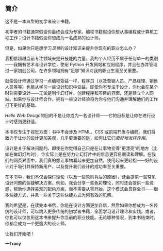 ## **简介**

这不是一本典型的初学者设计书籍。

初学者的书籍通常假设你最终会成为专家。编程书籍假设你想从事编程或计算机工程工作；设计书籍假设你想成为一名成熟的设计师。

但是，如果你只是想学习*足够*的设计知识来提升你现有的职业怎么办？

我相信超越当前专注领域来提升技能的力量。我的个人经历不属于任何单一的类别——我拥有艺术与设计学位，使用 Python 开发网站和应用程序，并且创办并管理过一家初创公司。在许多领域拥有“足够”知识对我的职业生涯至关重要。

就像设计师通过学习一点编程受益一样，程序员（以及营销人员、产品经理、销售人员等等）也能从学习一些设计知识中受益。即使你不专注于设计，你也会在某个时刻需要设计——无论是制作幻灯片、创建程序和项目的界面，还是建立个人网站。如果你与设计师合作，拥有一些设计经验将为你与他们沟通并理解他们的工作打下更好的基础。

*Hello Web Design*的目的不是让你成为一名设计师——它的目标是让你在进行设计时感到更舒适。

本书仅专注于视觉方面：书中不会涉及 HTML、CSS 或前端开发与编码。我们将致力于让你的设计更加美观，几乎更重要的是，如何让它们*更好地发挥作用*。

设计是关于解决问题的。即使在你觉得自己只是在让事物变得“更漂亮”的地方（比如在做幻灯片时），你实际上是在努力让幻灯片中的信息更容易阅读和理解。在我们的网页界面中，我们真的想让事物看起来更加自然，使用起来更轻松——好的设计对于吸引并保持新用户，以及提升我们设计的成功率至关重要。

在本书中，我们不仅会探讨理论（以及一些原则背后的原因），还会提供一些常见设计问题的快捷解决方案。例如，我会分享一些色彩理论，同时还会提供一些资源，帮助你选择美观的配色方案，而不需要从零开始。这个模式会贯穿全书——很多快捷方式，并且一些关于这些快捷方式为何有效的见解。

我的希望是，在读完本书后，你能在设计方面更加自信，然后如果你想成为一名传统的设计师，可以跳入更多传统的初学者书籍，全面学习设计理论和实践。或者，你也可以仅仅用这本书来提升你当前的职业技能。无论哪种情况，到本书结束时，你都会成为一个更强大的设计师。

让我们开始吧！

**—Tracy**
